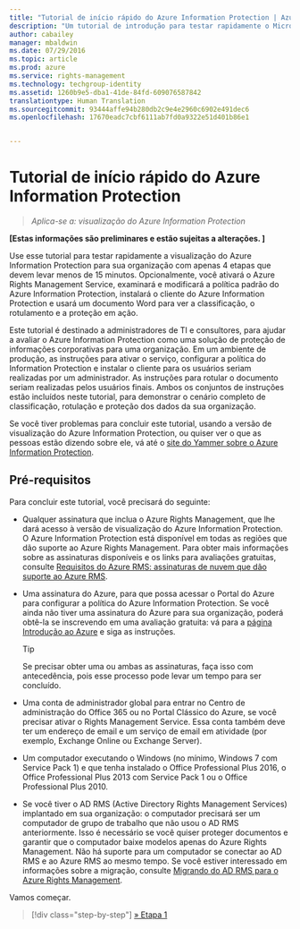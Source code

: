 ```yaml
---
title: "Tutorial de início rápido do Azure Information Protection | Azure Rights Management"
description: "Um tutorial de introdução para testar rapidamente o Microsoft Azure Information Protection para sua organização com apenas 4 etapas que devem levar menos de 15 minutos."
author: cabailey
manager: mbaldwin
ms.date: 07/29/2016
ms.topic: article
ms.prod: azure
ms.service: rights-management
ms.technology: techgroup-identity
ms.assetid: 1260b9e5-dba1-41de-84fd-609076587842
translationtype: Human Translation
ms.sourcegitcommit: 93444affe94b280db2c9e4e2960c6902e491dec6
ms.openlocfilehash: 17670eadc7cbf6111ab7fd0a9322e51d401b86e1


---
```


# Tutorial de início rápido do Azure Information Protection 

>*Aplica-se a: visualização do Azure Information Protection*

**[Estas informações são preliminares e estão sujeitas a alterações. ]**

Use esse tutorial para testar rapidamente a visualização do Azure Information Protection para sua organização com apenas 4 etapas que devem levar menos de 15 minutos. Opcionalmente, você ativará o Azure Rights Management Service, examinará e modificará a política padrão do Azure Information Protection, instalará o cliente do Azure Information Protection e usará um documento Word para ver a classificação, o rotulamento e a proteção em ação.

Este tutorial é destinado a administradores de TI e consultores, para ajudar a avaliar o Azure Information Protection como uma solução de proteção de informações corporativas para uma organização. Em um ambiente de produção, as instruções para ativar o serviço, configurar a política do Information Protection e instalar o cliente para os usuários seriam realizadas por um administrador. As instruções para rotular o documento seriam realizadas pelos usuários finais. Ambos os conjuntos de instruções estão incluídos neste tutorial, para demonstrar o cenário completo de classificação, rotulação e proteção dos dados da sua organização. 

Se você tiver problemas para concluir este tutorial, usando a versão de visualização do Azure Information Protection, ou quiser ver o que as pessoas estão dizendo sobre ele, vá até o [site do Yammer sobre o Azure Information Protection](https://www.yammer.com/askipteam/#/threads/inGroup?type=in_group&feedId=8652489&view=all).

## Pré-requisitos 
Para concluir este tutorial, você precisará do seguinte:

- Qualquer assinatura que inclua o Azure Rights Management, que lhe dará acesso à versão de visualização do Azure Information Protection. O Azure Information Protection está disponível em todas as regiões que dão suporte ao Azure Rights Management. Para obter mais informações sobre as assinaturas disponíveis e os links para avaliações gratuitas, consulte [Requisitos do Azure RMS: assinaturas de nuvem que dão suporte ao Azure RMS](../get-started/requirements-subscriptions.md).

- Uma assinatura do Azure, para que possa acessar o Portal do Azure para configurar a política do Azure Information Protection. Se você ainda não tiver uma assinatura do Azure para sua organização, poderá obtê-la se inscrevendo em uma avaliação gratuita: vá para a [página Introdução ao Azure](https://account.windowsazure.com/organization) e siga as instruções.

  > [!TIP] 
  > Se precisar obter uma ou ambas as assinaturas, faça isso com antecedência, pois esse processo pode levar um tempo para ser concluído.

- Uma conta de administrador global para entrar no Centro de administração do Office 365 ou no Portal Clássico do Azure, se você precisar ativar o Rights Management Service. Essa conta também deve ter um endereço de email e um serviço de email em atividade (por exemplo, Exchange Online ou Exchange Server).

- Um computador executando o Windows (no mínimo, Windows 7 com Service Pack 1) e que tenha instalado o Office Professional Plus 2016, o Office Professional Plus 2013 com Service Pack 1 ou o Office Professional Plus 2010. 

- Se você tiver o AD RMS (Active Directory Rights Management Services) implantado em sua organização: o computador precisará ser um computador de grupo de trabalho que não usou o AD RMS anteriormente. Isso é necessário se você quiser proteger documentos e garantir que o computador baixe modelos apenas do Azure Rights Management. Não há suporte para um computador se conectar ao AD RMS e ao Azure RMS ao mesmo tempo. Se você estiver interessado em informações sobre a migração, consulte [Migrando do AD RMS para o Azure Rights Management](../plan-design/migrate-from-ad-rms-to-azure-rms.md).   

Vamos começar.

>[!div class="step-by-step"]
[&#187; Etapa 1](infoprotect-tutorial-step1.md)





<!--HONumber=Jul16_HO5-->


